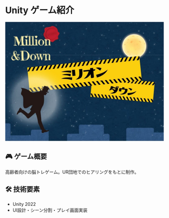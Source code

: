 # Unity ゲーム紹介

![Unity画面](unity1.png)

## 🎮 ゲーム概要
高齢者向けの脳トレゲーム。UR団地でのヒアリングをもとに制作。

## 🛠 技術要素
- Unity 2022
- UI設計・シーン分割・プレイ画面実装
